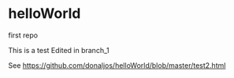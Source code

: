 # helloWorld
first repo

This is a test
Edited in branch_1

See https://github.com/donaljos/helloWorld/blob/master/test2.html
